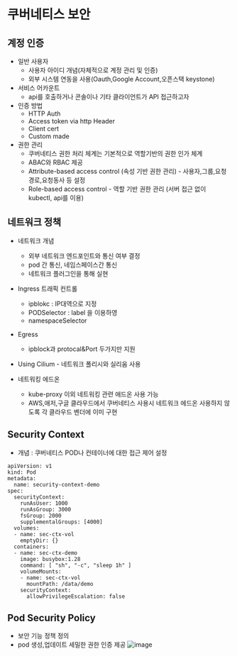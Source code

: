 # 쿠버네티스 보안

## 계정 인증
* 일반 사용자
    * 사용자 아이디 개념(자체적으로 계정 관리 및 인증)
    * 외부 시스템 연동을 사용(Oauth,Google Account,오픈스택 keystone)
* 서비스 어카운트
    * api를 호출하거나 콘솔이나 기타 클라이언트가 API 접근하고자
* 인증 방법
  * HTTP Auth
  * Access token via http Header
  * Client cert
  * Custom made
* 권한 관리
  *   쿠버네티스 권한 처리 체계는 기본적으로 역할기반의 권한 인가 체계
  *   ABAC와 RBAC 제공
    * Attribute-based access control (속성 기반 권한 관리)  - 사용자,그룹,요청경로,요청동사 등 설정
    * Role-based access control  - 역할 기반 권한 관리 (서버 접근 없이 kubectl, api를 이용)
## 네트워크 정책
* 네트워크 개념
  *  외부 네트워크 엔드포인트와 통신 여부 결정
  *  pod 간 통신, 네임스페이스간 통신
  *  네트워크 플러그인을 통해 실현
* Ingress 트래픽 컨트롤
  * ipblokc : IP대역으로 지정
  * PODSelector : label 을 이용하영
  * namespaceSelector
* Egress
  * ipblock과 protocal&Port 두가지만 지원
* Using Cilium - 네트워크 폴리시와 실리움 사용

* 네트워킹 에드온
  * kube-proxy 이외 네트워킹 관련 애드온 사용 가능
  * AWS,애저,구글 클라우드에서 쿠버네티스 사용시 네트워크 에드온 사용하지 않도록 각 클라우드 벤더에 이미 구현

## Security Context
* 개념 : 쿠버네티스 POD나 컨테이너에 대한 접근 제어 설정
```
apiVersion: v1
kind: Pod
metadata:
  name: security-context-demo
spec:
  securityContext:
    runAsUser: 1000
    runAsGroup: 3000
    fsGroup: 2000
    supplementalGroups: [4000]
  volumes:
  - name: sec-ctx-vol
    emptyDir: {}
  containers:
  - name: sec-ctx-demo
    image: busybox:1.28
    command: [ "sh", "-c", "sleep 1h" ]
    volumeMounts:
    - name: sec-ctx-vol
      mountPath: /data/demo
    securityContext:
      allowPrivilegeEscalation: false
```

## Pod Security Policy
* 보안 기능 정책 정의
* pod 생성,업데이트 세밀한 권한 인증 제공
 ![image](https://github.com/user-attachments/assets/901d81e1-20a4-416b-bb5d-66797b64283a)

